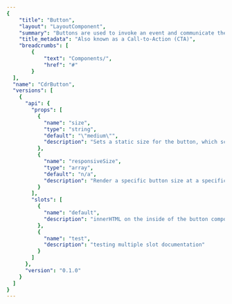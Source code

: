 ```yaml
---
{
	"title": "Button",
	"layout": "LayoutComponent",
	"summary": "Buttons are used to invoke an event and communicate the action that will occur.",
	"title_metadata": "Also known as a Call-to-Action (CTA)",
	"breadcrumbs": [
		{
			"text": "Components/",
			"href": "#"
		}
  ],
  "name": "CdrButton",
  "versions": [
    {
      "api": {
        "props": [
          {
            "name": "size",
            "type": "string",
            "default": "\"medium\"",
            "description": "Sets a static size for the button, which scales padding and text size. {small, medium, large}"
          },
          {
            "name": "responsiveSize",
            "type": "array",
            "default": "n/a",
            "description": "Render a specific button size at a specific breakpoint. Takes precedence over size and fullWidth.\nFormat is size@breakpoint (ex: large@sm)."
          }
        ],
        "slots": [
          {
            "name": "default",
            "description": "innerHTML on the inside of the button component"
          },
          {
            "name": "test",
            "description": "testing multiple slot documentation"
          }
        ]
      },
      "version": "0.1.0"
    }
  ]
}
---
```


<cdr-doc-tabs>
<template slot="Overview">
<cdr-doc-table-of-contents-shell tab-name="Overview">

## Primary
Use primary button to emphasize an action to complete a form or more forward in a process such as "Submit" or "Add to cart".

<cdr-doc-example-code-pair repository-href="http://github.com" sandbox-href="http://github.com">

```html
  <cdr-button>Button Text</cdr-button>
```

</cdr-doc-example-code-pair>



## Secondary
Use secondary button for all actions that do not move the user to the next step or are additional user actions such as “Add to wish list” or “Load more”. There should be only 1 primary action per major page section.

<cdr-doc-example-code-pair>

```html
  <cdr-button class="cdr-button--secondary">Button Text</cdr-button>
```

</cdr-doc-example-code-pair>

## Button with icon
Most common icon only button is for closing a modal or accordion panel.

<cdr-doc-example-code-pair>

```html
  <cdr-button>Button Text</cdr-button>
```

</cdr-doc-example-code-pair>


## Size
Change the button size based on where button is used

<cdr-doc-example-code-pair>

```html
  <div>
    <cdr-button size="small">Add to cart</cdr-button>
    <cdr-button>Add to cart</cdr-button>
    <cdr-button size="large">Add to cart</cdr-button>
  </div>
```

</cdr-doc-example-code-pair>
</cdr-doc-table-of-contents-shell>
</template>


<template slot="Design Guidelines">
  <cdr-doc-table-of-contents-shell
    tab-name="Design Guidelines" 
    :appended-nav-items="[
      {
        text: 'Related Components'
      },
      {
        text: 'Call to Action buttons',
        href: '#'
      },
      {
        text: 'Toggle buttons',
        href: '#'
      },
      {
        text: 'Button groups',
        href: '#'
      }
    ]">
    <cdr-doc-alert/>

## Use When

  * Triggering an action when a user clicks or taps on the component.
  * Enabling a &ldquo;final&rdquo; action.
  * Progressing or regressing a user through a step in a flow.
  * Submitting requested information. 
  * Confirming the completion of a flow or cancelling out of it.

### Don't use when

  * Navigating to another page on a site. Instead, use Call-to-action.
  * Taking a user to a different part within the same page. Instead, use Link.

## Visual language
Buttons should be self-contained visual elements, typically a form of rectangle, that encloses text, iconography, or both. Hierarchy of importance is emphasized and delineated by using primary and secondary buttons. These button types should utilize visual and spatial cues to communicate their importance within that hierarchy, such as boldness of color/value choices and order of presentation such as left-to-right or top-to-bottom arrangements.

Visual specs for small, medium and large buttons.

## Behavior
These are guidelines for when and how to use the Button component.

## Content

  * Clearly and accurately label buttons.
  * Lead with strong, actionable verbs.
  * Depending on the use case, buttons may contain a label and/or an icon.
  * All button labels are sentence case, with only the first word in a phrase and any proper nouns capitalized.
  * Button labels should be as short as possible and communicate the action that will occur when the user touches them.

## Accessibility

  * Display a visible focus state when users tab to the button.
  * For icon-only buttons, provide engineers with UI text to be used inside the `<button>` element for screen readers. This text is defined in the `<title>` tag for SVG files or `<ALT>` tag.
  * If needed, a longer description for the icon (or SVG element) that contains its purpose or provides additional and/or clarifying information can be provided to engineers. This text will appear in the `<desc>` tag and is very helpful to users of assistive technology.
Modifiers can be combined 1 from each grouping.
  * If the SVG is purely decorative or has supporting text, define UI text as “NONE” because no UI text needs to be provided for `<title>` or `<desc>` or `<alt>` tags. 

  </cdr-doc-table-of-contents-shell>
</template>

<template slot="API">

# Properties
### Props

<cdr-doc-api type="prop" />

### Slots 

<cdr-doc-api type="slot" />
</template>

<template slot="History">

# Last updated
June 19, 2018

# Contributors

</template>
</cdr-doc-tabs>
